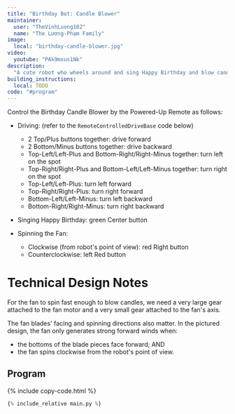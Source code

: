 ```yaml
---
title: "Birthday Bot: Candle Blower"
maintainer:
  user: "TheVinhLuong102"
  name: "The Lương-Phạm Family"
image:
  local: "birthday-candle-blower.jpg"
video:
  youtube: "PAk9mxus1Nk"
description:
  "A cute robot who wheels around and sing Happy Birthday and blow candles by its powerful fan! Member of the Lương-Phạm family's Birthday Bots squad, alongside Birthday Cake Cutter and Birthday Gift Presenter."
building_instructions:
  local: TODO
code: "#program"
---
```



Control the Birthday Candle Blower by the Powered-Up Remote as follows:

- Driving: (refer to the `RemoteControlledDriveBase` code below)
  - 2 Top/Plus buttons together: drive forward
  - 2 Bottom/Minus buttons together: drive backward
  - Top-Left/Left-Plus and Bottom-Right/Right-Minus together: turn left on the spot
  - Top-Right/Right-Plus and Bottom-Left/Left-Minus together: turn right on the spot
  - Top-Left/Left-Plus: turn left forward
  - Top-Right/Right-Plus: turn right forward
  - Bottom-Left/Left-Minus: turn left backward
  - Bottom-Right/Right-Minus: turn right backward

- Singing Happy Birthday: green Center button

- Spinning the Fan: 
  - Clockwise (from robot's point of view): red Right button
  - Counterclockwise: left Red button


# Technical Design Notes

For the fan to spin fast enough to blow candles, we need a very large gear attached to the fan motor and a very small gear attached to the fan's axis.

The fan blades' facing and spinning directions also matter. In the pictured design, the fan only generates strong forward winds when:
- the bottoms of the blade pieces face forward; AND
- the fan spins clockwise from the robot's point of view.


## Program

{% include copy-code.html %}
```python
{% include_relative main.py %}
```
